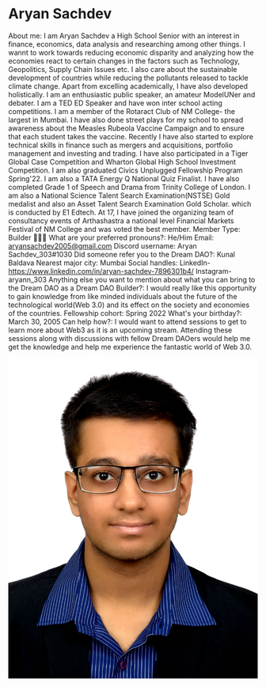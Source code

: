 # Aryan Sachdev

About me: I am Aryan Sachdev a High School Senior with an interest in finance, economics, data analysis and researching among other things. I wannt to work towards reducing economic disparity and analyzing how the economies react to certain changes in the factors such as Technology, Geopolitics, Supply Chain Issues etc.
I also care about the sustainable development of countries while reducing the pollutants released to tackle climate change. Apart from excelling academically, I have also developed holistically. I am an enthusiastic public speaker, an amateur ModelUNer and debater. I am a TED ED Speaker and have won inter school acting competitions. I am a member of the Rotaract Club of NM College- the largest in Mumbai. I have also done street plays for my school to spread awareness about the Measles Rubeola Vaccine Campaign and to ensure that each student takes the vaccine. Recently I have also started to explore technical skills in finance such as mergers and acquisitions, portfolio management and investing and trading. I have also participated in a Tiger Global Case Competition and Wharton Global High School Investment Competition. I am also graduated Civics Unplugged Fellowship Program Spring'22. I am also a TATA Energy Q National Quiz Finalist. I have also completed Grade 1 of Speech and Drama from Trinity College of London. I am also a National Science Talent Search Examination(NSTSE) Gold medalist and also an Asset Talent Search Examination Gold Scholar. which is conducted by E1 Edtech. At 17, I have joined the organizing team of consultancy events of Arthashastra a national level Financial Markets Festival of NM College and was voted the best member.
Member Type: Builder 👷🏾‍♀️
What are your preferred pronouns?: He/Him
Email: aryansachdev2005@gmail.com
Discord username: Aryan Sachdev_303#1030
Did someone refer you to the Dream DAO?: Kunal Baldava
Nearest major city: Mumbai
Social handles: LinkedIn- https://www.linkedin.com/in/aryan-sachdev-7896301b4/
Instagram- aryann_303
Anything else you want to mention about what you can bring to the Dream DAO as a Dream DAO Builder?: I would really like this opportunity to gain knowledge from like minded individuals about the future of the technological world(Web 3.0) and its effect on the society and economies of the countries.
Fellowship cohort: Spring 2022
What's your birthday?: March 30, 2005
Can help how?: I would want to attend sessions to get to learn more about Web3 as it is an upcoming stream. Attending these sessions along with discussions with fellow Dream DAOers would help me get the knowledge and help me experience the fantastic world of Web 3.0.

![Aryan.JPG](Aryan%20Sachdev%2050816f0556ff490e8eb20c97798961c3/Aryan.jpg)